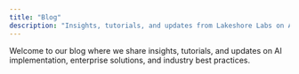 ```yaml
---
title: "Blog"
description: "Insights, tutorials, and updates from Lakeshore Labs on AI implementation, enterprise solutions, and industry best practices."
---
```


Welcome to our blog where we share insights, tutorials, and updates on AI implementation, enterprise solutions, and industry best practices.